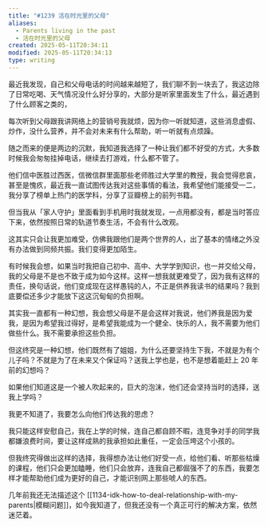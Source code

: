 ```yaml
---
title: "#1239 活在时光里的父母"
aliases:
  - Parents living in the past
  - 活在时光里的父母
created: 2025-05-11T20:34:11
modified: 2025-05-11T20:34:13
type: writing
---
```


最近我发现，自己和父母电话的时间越来越短了，我们聊不到一块去了，我这边除了日常吃喝、天气情况没什么好分享的，大部分是听家里面发生了什么，最近遇到了什么顾客之类的，

每次听到父母跟我讲网络上的营销号我就烦，因为你一听就知道，这些消息虚假、炒作，没什么营养，并不会对未来有什么帮助，听一听就有点烦躁。

随之而来的便是两边的沉默，我知道我选择了一种让我们都不好受的方式，大多数时候我会匆匆挂掉电话，继续去打游戏，什么都不管了。

他们信中医胜过西医，信微信群里面那些老师胜过大学里的教授，我会觉得悲哀，甚至是愧疚，最近我一直试图传达我对这些事情的看法，我希望他们能接受一二，我分享了榜单上热门的医学科，分享了豆瓣榜上的前列书籍。

但当我从「家人守护」里面看到手机用时我就发现，一点用都没有，都是当时答应下来，依然按照日常的轨道节奏生活，不会有什么改观。

这其实只会让我更加难受，仿佛我跟他们是两个世界的人，出了基本的情绪之外没有办法做到同频共振。我们变得更加陌生。

有时候我会想，如果当时我把自己初中、高中、大学学到知识，也一并交给父母，我的父母是不是也不致于成为如今这样。这样一想我就更难受了，因为我有这样的责任，换句话说，他们变成现在这样愚钝的人，不正是供养我读书的结果吗？我到底要偿还多少才能放下这这沉甸甸的负担啊。

其实我一直都有一种幻想，我会想父母是不是会这样对我说，他们养我是因为爱我，是因为希望我过得好，是希望我能成为一个健全、快乐的人，我不需要为他们做些什么。我不需要承担这些负担。

但这终究是一种幻想，他们既然有了姐姐，为什么还要坚持生下我，不就是为有个儿子吗？不就是为了在未来又个保证吗？送我上学也是，也不是想着能赶上 20 年前的幻想吗？

如果他们知道这是一个被人吹起来的，巨大的泡沫，他们还会坚持当时的选择，送我上学吗？

我更不知道了，我要怎么向他们传达我的思虑？

我只能这样安慰自己，我在上学的时候，连自己都自顾不暇，连竞争对手的同学我都嫌浪费时间，要让这样成熟的我承担如此重任，一定会压垮这个小孩的。

但我终究得做出这样的选择，我得想办法让他们好受一点，给他们看、听那些枯燥的课程，他们只会更加瞌睡，他们只会放弃，连我自己都倔强不了的东西，我要怎样才能帮助他们成为更好的自己，才能识别网上那些唬人的东西。

几年前我还无法描述这个 [[1134-idk-how-to-deal-relationship-with-my-parents|模糊问题]]，如今我知道了，但我还没有一个真正可行的解决方案，依然迷茫着。
